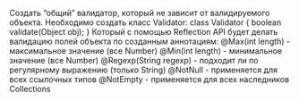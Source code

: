 Создать “общий” валидатор, который не зависит от валидируемого объекта.
Необходимо создать класс Validator:
    class Validator {
        boolean validate(Object obj);
    }
Который с помощью Reflection API будет делать валидацию полей объекта по созданным аннотациям:
@Max(int length) - максимальное значение (все Number)
@Min(int length) - минимальное значение (все Number)
@Regexp(String regexp) - подходит ли по регулярному выражению (только String)
@NotNull - применяется для всех ссылочных типов
@NotEmpty - применяется для всех наследников Collections
